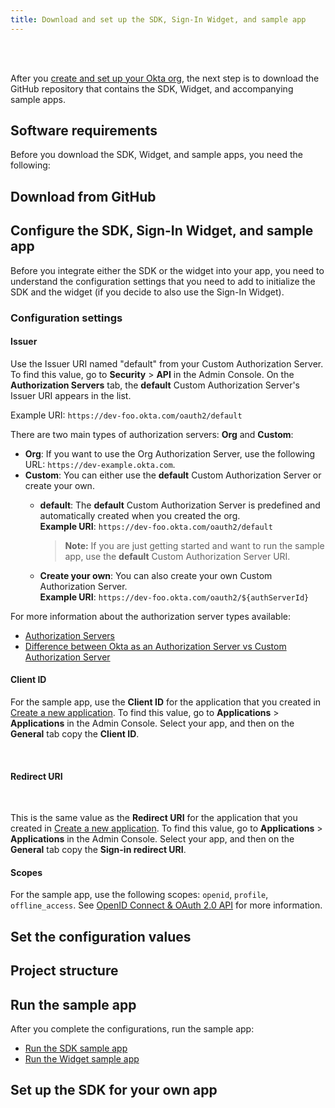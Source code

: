 ```yaml
---
title: Download and set up the SDK, Sign-In Widget, and sample app
---
```

<div class="oie-embedded-sdk">

<ApiLifecycle access="ie" /><br>
<ApiLifecycle access="Limited GA" /><br>

<StackSelector class="cleaner-selector"/>

After you [create and set up your Okta org](/docs/guides/oie-embedded-common-org-setup/), the next step is to download the GitHub repository that contains the SDK, Widget, and accompanying sample apps.

## Software requirements

Before you download the SDK, Widget, and sample apps, you need the following:

<StackSelector snippet="softwarerequirements" noSelector />

## Download from GitHub

<StackSelector snippet="githubinstructions" noSelector />

## Configure the SDK, Sign-In Widget, and sample app

Before you integrate either the SDK or the widget into your app, you need to understand the configuration settings that you need to add to initialize the SDK and the widget (if you decide to also use the Sign-In Widget).

### Configuration settings

#### Issuer

Use the Issuer URI named "default" from your Custom Authorization Server. To find this value, go to **Security** > **API** in the Admin Console. On the **Authorization Servers** tab, the **default** Custom Authorization Server's Issuer URI appears in the list.

Example URI: `https://dev-foo.okta.com/oauth2/default`

There are two main types of authorization servers: **Org** and **Custom**:

* **Org**: If you want to use the Org Authorization Server, use the following URL: `https://dev-example.okta.com`.
* **Custom**: You can either use the **default** Custom Authorization Server or create your own.
  * **default**: The **default** Custom Authorization Server is predefined and automatically created when you created the org.<br>
  **Example URI**: `https://dev-foo.okta.com/oauth2/default`

      > **Note:** If you are just getting started and want to run the sample app, use the **default** Custom Authorization Server URI.
  * **Create your own**: You can also create your own Custom Authorization Server.<br>
  **Example URI**: `https://dev-foo.okta.com/oauth2/${authServerId}`

For more information about the authorization server types available:

* [Authorization Servers](/docs/concepts/auth-servers/#available-authorization-server-types)
* [Difference between Okta as an Authorization Server vs Custom Authorization Server](https://support.okta.com/help/s/article/Difference-Between-Okta-as-An-Authorization-Server-vs-Custom-Authorization-Server?language=en_US)

#### Client ID

For the sample app, use the **Client ID** for the application that you created in [Create a new application](/docs/guides/oie-embedded-common-org-setup/-/main/#create-a-new-application). To find this value, go to **Applications** > **Applications** in the Admin Console. Select your app, and then on the **General** tab copy the **Client ID**.

<StackSelector snippet="clientsecret" noSelector /><br>

#### Redirect URI

<StackSelector snippet="redirecturi" noSelector /><br>

This is the same value as the **Redirect URI** for the application that you created in [Create a new application](/docs/guides/oie-embedded-common-org-setup/-/main/#create-a-new-application). To find this value, go to **Applications** > **Applications** in the Admin Console. Select your app, and then on the **General** tab copy the **Sign-in redirect URI**.

#### Scopes

For the sample app, use the following scopes: `openid`, `profile`, `offline_access`. See [OpenID Connect & OAuth 2.0 API](https://developer.okta.com/docs/reference/api/oidc/#scopes) for more information.

## Set the configuration values

<StackSelector snippet="configlocations" noSelector />

<StackSelector snippet="configorder" noSelector />

## Project structure

<StackSelector snippet="projectstructure" noSelector />

## Run the sample app

After you complete the configurations, run the sample app:

* [Run the SDK sample app](/docs/guides/oie-embedded-sdk-run-sample/aspnet/main/)
* [Run the Widget sample app](/docs/guides/oie-embedded-widget-run-sample/aspnet/main/)

## Set up the SDK for your own app

<StackSelector snippet="sdkforyourapp" noSelector />

</div>
